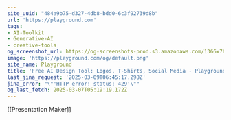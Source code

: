 ```yaml
---
site_uuid: "484a9b75-d327-4db8-bdd0-6c3f92739d8b"
url: 'https://playground.com'
tags:
- AI-Toolkit
- Generative-AI
- creative-tools
og_screenshot_url: https://og-screenshots-prod.s3.amazonaws.com/1366x768/80/false/8418ee65b38e9d5b485ca66c7c23ccacba3c1024207aa80fb3a7700895b08196.jpeg
image: 'https://playground.com/og/default.png'
site_name: Playground
title: 'Free AI Design Tool: Logos, T-Shirts, Social Media - Playground'
last_jina_request: '2025-03-09T06:45:17.298Z'
jina_error: "\"'HTTP error! status: 429'\""
og_last_fetch: 2025-03-07T05:19:19.172Z
---
```

[[Presentation Maker]] 
